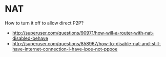 # NAT

How to turn it off to allow direct P2P?

- <http://superuser.com/questions/90971/how-will-a-router-with-nat-disabled-behave>
- <http://superuser.com/questions/858967/how-to-disable-nat-and-still-have-internet-connection-i-have-ipoe-not-pppoe>
